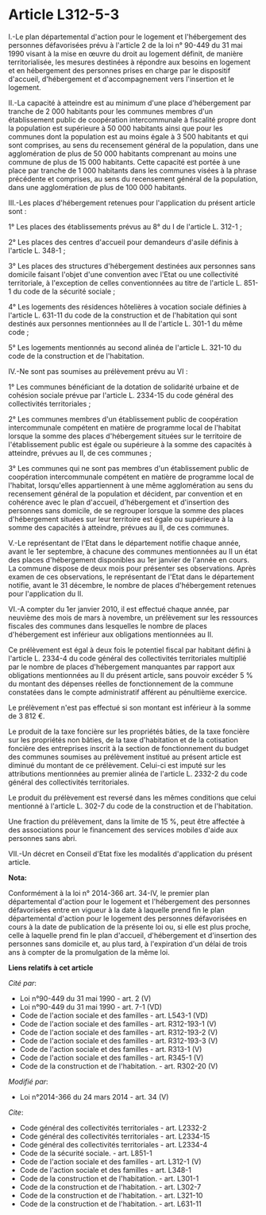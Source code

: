 # Article L312-5-3

I.-Le plan départemental d'action pour le logement et l'hébergement des personnes défavorisées prévu à l'article 2 de la loi
n° 90-449 du 31 mai 1990 visant à la mise en œuvre du droit au logement définit, de manière territorialisée, les mesures
destinées à répondre aux besoins en logement et en hébergement des personnes prises en charge par le dispositif d'accueil,
d'hébergement et d'accompagnement vers l'insertion et le logement. 

II.-La capacité à atteindre est au minimum d'une place d'hébergement par tranche de 2 000 habitants pour les communes membres
d'un établissement public de coopération intercommunale à fiscalité propre dont la population est supérieure à 50 000
habitants ainsi que pour les communes dont la population est au moins égale à 3 500 habitants et qui sont comprises, au sens
du recensement général de la population, dans une agglomération de plus de 50 000 habitants comprenant au moins une commune
de plus de 15 000 habitants. Cette capacité est portée à une place par tranche de 1 000 habitants dans les communes visées à
la phrase précédente et comprises, au sens du recensement général de la population, dans une agglomération de plus de 100 000
habitants. 

III.-Les places d'hébergement retenues pour l'application du présent article sont : 

1° Les places des établissements prévus au 8° du I de l'article L. 312-1 ; 

2° Les places des centres d'accueil pour demandeurs d'asile définis à l'article L. 348-1 ; 

3° Les places des structures d'hébergement destinées aux personnes sans domicile faisant l'objet d'une convention avec l'Etat
ou une collectivité territoriale, à l'exception de celles conventionnées au titre de l'article L. 851-1 du code de la
sécurité sociale ; 

4° Les logements des résidences hôtelières à vocation sociale définies à l'article L. 631-11 du code de la construction et de
l'habitation qui sont destinés aux personnes mentionnées au II de l'article L. 301-1 du même code ; 

5° Les logements mentionnés au second alinéa de l'article L. 321-10 du code de la construction et de l'habitation. 

IV.-Ne sont pas soumises au prélèvement prévu au VI : 

1° Les communes bénéficiant de la dotation de solidarité urbaine et de cohésion sociale prévue par l'article L. 2334-15 du
code général des collectivités territoriales ; 

2° Les communes membres d'un établissement public de coopération intercommunale compétent en matière de programme local de
l'habitat lorsque la somme des places d'hébergement situées sur le territoire de l'établissement public est égale ou
supérieure à la somme des capacités à atteindre, prévues au II, de ces communes ; 

3° Les communes qui ne sont pas membres d'un établissement public de coopération intercommunale compétent en matière de
programme local de l'habitat, lorsqu'elles appartiennent à une même agglomération au sens du recensement général de la
population et décident, par convention et en cohérence avec le plan d'accueil, d'hébergement et d'insertion des personnes
sans domicile, de se regrouper lorsque la somme des places d'hébergement situées sur leur territoire est égale ou supérieure
à la somme des capacités à atteindre, prévues au II, de ces communes. 

V.-Le représentant de l'Etat dans le département notifie chaque année, avant le 1er septembre, à chacune des communes
mentionnées au II un état des places d'hébergement disponibles au 1er janvier de l'année en cours. La commune dispose de deux
mois pour présenter ses observations. Après examen de ces observations, le représentant de l'Etat dans le département
notifie, avant le 31 décembre, le nombre de places d'hébergement retenues pour l'application du II. 

VI.-A compter du 1er janvier 2010, il est effectué chaque année, par neuvième des mois de mars à novembre, un prélèvement sur
les ressources fiscales des communes dans lesquelles le nombre de places d'hébergement est inférieur aux obligations
mentionnées au II. 

Ce prélèvement est égal à deux fois le potentiel fiscal par habitant défini à l'article L. 2334-4 du code général des
collectivités territoriales multiplié par le nombre de places d'hébergement manquantes par rapport aux obligations
mentionnées au II du présent article, sans pouvoir excéder 5 % du montant des dépenses réelles de fonctionnement de la
commune constatées dans le compte administratif afférent au pénultième exercice. 

Le prélèvement n'est pas effectué si son montant est inférieur à la somme de 3 812 €. 

Le produit de la taxe foncière sur les propriétés bâties, de la taxe foncière sur les propriétés non bâties, de la taxe
d'habitation et de la cotisation foncière des entreprises inscrit à la section de fonctionnement du budget des communes
soumises au prélèvement institué au présent article est diminué du montant de ce prélèvement. Celui-ci est imputé sur les
attributions mentionnées au premier alinéa de l'article L. 2332-2 du code général des collectivités territoriales. 

Le produit du prélèvement est reversé dans les mêmes conditions que celui mentionné à l'article L. 302-7 du code de la
construction et de l'habitation. 

Une fraction du prélèvement, dans la limite de 15 %, peut être affectée à des associations pour le financement des services
mobiles d'aide aux personnes sans abri. 

VII.-Un décret en Conseil d'Etat fixe les modalités d'application du présent article.

**Nota:**

Conformément à la loi n° 2014-366 art. 34-IV, le premier plan départemental d'action pour le logement et l'hébergement des
personnes défavorisées entre en vigueur à la date à laquelle prend fin le plan départemental d'action pour le logement des
personnes défavorisées en cours à la date de publication de la présente loi ou, si elle est plus proche, celle à laquelle
prend fin le plan d'accueil, d'hébergement et d'insertion des personnes sans domicile et, au plus tard, à l'expiration d'un
délai de trois ans à compter de la promulgation de la même loi.

**Liens relatifs à cet article**

_Cité par_:

  - Loi n°90-449 du 31 mai 1990 - art. 2 (V)
  - Loi n°90-449 du 31 mai 1990 - art. 7-1 (VD)
  - Code de l'action sociale et des familles - art. L543-1 (VD)
  - Code de l'action sociale et des familles - art. R312-193-1 (V)
  - Code de l'action sociale et des familles - art. R312-193-2 (V)
  - Code de l'action sociale et des familles - art. R312-193-3 (V)
  - Code de l'action sociale et des familles - art. R313-1 (V)
  - Code de l'action sociale et des familles - art. R345-1 (V)
  - Code de la construction et de l'habitation. - art. R302-20 (V)

_Modifié par_:

  - Loi n°2014-366 du 24 mars 2014 - art. 34 (V)

_Cite_:

  - Code général des collectivités territoriales - art. L2332-2
  - Code général des collectivités territoriales - art. L2334-15
  - Code général des collectivités territoriales - art. L2334-4
  - Code de la sécurité sociale. - art. L851-1
  - Code de l'action sociale et des familles - art. L312-1 (V)
  - Code de l'action sociale et des familles - art. L348-1
  - Code de la construction et de l'habitation. - art. L301-1
  - Code de la construction et de l'habitation. - art. L302-7
  - Code de la construction et de l'habitation. - art. L321-10
  - Code de la construction et de l'habitation. - art. L631-11

